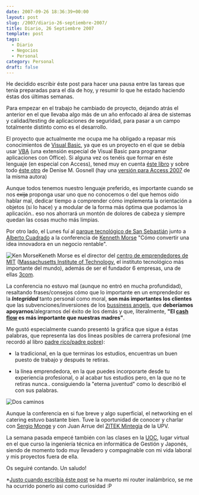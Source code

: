 ```yaml
---
date: 2007-09-26 18:36:39+00:00
layout: post
slug: /2007/diario-26-septiembre-2007/
title: Diario, 26 Septiembre 2007
template: post
tags:
  - Diario
  - Negocios
  - Personal
category: Personal
draft: false
---
```


He decidido escribir éste post para hacer una pausa entre las tareas que tenía preparadas para el día de hoy, y resumir lo que he estado haciendo éstas dos últimas semanas.

Para empezar en el trabajo he cambiado de proyecto, dejando atrás el anterior en el que llevaba algo más de un año enfocado al área de sistemas y calidad/testing de aplicaciones de seguridad, para pasar a un campo totalmente distinto como es el desarrollo.

El proyecto que actualmente me ocupa me ha obligado a repasar mis conocimientos de [Visual Basic](http://es.wikipedia.org/wiki/Visual_Basic), ya que es un proyecto en el que se debía usar [VBA](http://en.wikipedia.org/wiki/Visual_Basic_for_Applications) (una extensión especial de Visual Basic para programar aplicaciones con Office). Si alguna vez os tenéis que formar en éste lenguaje (en especial con Access), tened muy en cuenta [éste libro](http://www.amazon.com/Microsoft-Access-Programming-Absolute-Beginner/dp/1598633937/ref=pd_bbs_sr_11/002-7135026-8451205?ie=UTF8&s=books&qid=1190825526&sr=8-11) y sobre todo [éste otro](http://www.amazon.com/Beginning-Access-2003-VBA-Programmer/dp/0764556592/ref=pd_bbs_sr_1/002-7135026-8451205?ie=UTF8&s=books&qid=1190825526&sr=8-1) de Denise M. Gosnell (hay una [versión para Access 2007](http://www.wrox.com/WileyCDA/WroxTitle/productCd-0470046848.html) de la misma autora)

Aunque todos tenemos nuestro lenguaje preferido, es importante cuando se nos <strike>exija</strike> proponga usar uno que no conocemos o del que hemos oido hablar mal, dedicar tiempo a comprender cómo implementa la orientación a objetos (si lo hace) y a modular de la forma más óptima que podamos la aplicación.. eso nos ahorrará un montón de dolores de cabeza y siempre quedan las cosas mucho más limpias.

Por otro lado, el Lunes fuí al [parque tecnológico de San Sebastián](http://www.miramon.es) junto a [Alberto Cuadrado](http://blog.albertocuadrado.com) a la conferencia de [Kenneth Morse](http://entrepreneurship.mit.edu/staff.php) "Cómo convertir una idea innovadora en un negocio rentable".

![Ken Morse](http://farm2.static.flickr.com/1116/1443086321_22bbb6d7e7_m.jpg)Keneth Morse es el director del [centro de emprendedores de MIT](http://entrepreneurship.mit.edu/index.php) ([Massachusetts Institute of Technology,](http://web.mit.edu/aboutmit/) el instituto tecnológico más importante del mundo), además de ser el fundador 6 empresas, una de ellas [3com](http://www.3com.es/).

La conferencia no estuvo mal (aunque no entró en mucha profundidad), resaltando frases/consejos cómo que lo importante en un emprendedor es la _**Integridad**_ tanto personal como moral, **son más importantes los clientes** que las subvenciones/inversiones de los [bussiness angels](http://en.wikipedia.org/wiki/Angel_investor), que **deberíamos apoyarnos**/alegrarnos del éxito de los demás y que,  literalmente, **"El [cash flow](http://es.wikipedia.org/wiki/Flujo_de_caja) es más importante que nuestras madres"**.

Me gustó especialmente cuando presentó la gráfica que sigue a éstas palabras, que representa las dos lineas posibles de carrera profesional (me recordó al libro [padre rico/padre pobre](http://casadellibro.com/fichas/fichabiblio/0,,2900001011892,00.html?codigo=2900001011892&nombre=PADRE%20RICO%2C%20PADRE%20POBRE%3A%20LO%20QUE%20LOS%20RICOS%20ENSE%D1AN%20A%20SUS%20HIJOS%20ACE%20RCA%20DEL%20DINERO%20%21Y%20LA%20CLASE%20MEDIA%20NO%21)):



	
  * la tradicional, en la que terminas los estudios, encuentras un buen puesto de trabajo y después te retiras.

	
  * la línea emprendedora, en la que puedes incorporarte desde tu experiencia profesional, o al acabar tus estudios pero, en la que no te retiras nunca.. consiguiendo la "eterna juventud" como lo describió el con sus palabras.




![Dos caminos](http://farm2.static.flickr.com/1204/1443948096_3cbd3883b1.jpg)


Aunque la conferencia en si fue breve y algo superficial, el networking en el catering estuvo bastante bien. Tuve la oportunidad de conocer y charlar con [Sergio Monge](http://www.sergiomonge.com/) y con Juan Arrue del  				[ZITEK Mintegia](http://www.ikerkuntza.ehu.es/p083-8991/es/contenidos/informacion/zitek/es_zitek/zitek.html) de la UPV.

La semana pasada empecé también con las clases en la [UOC](http://uoc.edu), lugar virtual en el que curso la ingeniería técnica en informática de Gestión y Japonés, siendo de momento todo muy llevadero y compaginable con mi vida laboral y mis proyectos fuera de ella.

Os seguiré contando. Un saludo!

*[Justo cuando escribía éste post](http://twitter.com/asiermarques/statuses/294947822) se ha muerto mi router inalámbrico, se me ha ocurrido ponerlo asi como curiosidad :P
